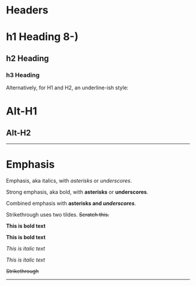 <!--- "markdown-document": { "version": "1" } -->

# Headers

# h1 Heading 8-)
## h2 Heading
### h3 Heading

Alternatively, for H1 and H2, an underline-ish style:

Alt-H1
======

Alt-H2
------

------

# Emphasis

<!--- "block-mera": { "tags": ["emphasis", "description"], "badge": "Emphasis" } -->
Emphasis, aka italics, with *asterisks* or _underscores_.

<!--- "block-mera": { "tags": ["strong emphasis", "description"], "color": "#ff0000" } -->
Strong emphasis, aka bold, with **asterisks** or __underscores__.

<!--- "block-mera": { "tags": ["combined emphasis", "description"], "badge": "Emphasis", "color": "#ff0000" } -->
Combined emphasis with **asterisks and _underscores_**.

Strikethrough uses two tildes. ~~Scratch this.~~

**This is bold text**

__This is bold text__

*This is italic text*

_This is italic text_

~~Strikethrough~~

------
